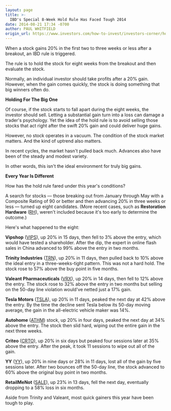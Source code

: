 ```yaml
---
layout: page
title: >-
  IBD's Special 8-Week Hold Rule Has Faced Tough 2014
date: 2014-08-21 17:34 -0700
author: PAUL WHITFIELD
origin_url: https://www.investors.com/how-to-invest/investors-corner/how-long-should-i-hold-a-stock/
---
```


When a stock gains 20% in the first two to three weeks or less after a breakout, an IBD rule is triggered.

The rule is to hold the stock for eight weeks from the breakout and then evaluate the stock.

Normally, an individual investor should take profits after a 20% gain. However, when the gain comes quickly, the stock is doing something that big winners often do.

**Holding For The Big One**

Of course, if the stock starts to fall apart during the eight weeks, the investor should sell. Letting a substantial gain turn into a loss can damage a trader's psychology. Yet the idea of the hold rule is to avoid selling those stocks that act right after the swift 20% gain and could deliver huge gains.

However, no stock operates in a vacuum. The condition of the stock market matters. And the kind of uptrend also matters.

In recent cycles, the market hasn't pulled back much. Advances also have been of the steady and modest variety.

In other words, this isn't the ideal environment for truly big gains.

**Every Year Is Different**

How has the hold rule fared under this year's conditions?

A search for stocks — those breaking out from January through May with a Composite Rating of 90 or better and then advancing 20% in three weeks or less — turned up eight candidates. (More recent cases, such as **Restoration Hardware** ([RH](https://research.investors.com/quote.aspx?symbol=RH)), weren't included because it's too early to determine the outcome.)

Here's what happened to the eight:

**Vipshop** ([VIPS](https://research.investors.com/quote.aspx?symbol=VIPS)), up 20% in 15 days, then fell to 3% above the entry, which would have tested a shareholder. After the dip, the expert in online flash sales in China advanced to 99% above the entry in two months.

**Trinity Industries** ([TRN](https://research.investors.com/quote.aspx?symbol=TRN)), up 20% in 11 days, then pulled back to 10% above the ideal entry in a three-weeks-tight pattern. This was not a hard hold. The stock rose to 57% above the buy point in five months.

**Valeant Pharmaceuticals** ([VRX](https://research.investors.com/quote.aspx?symbol=VRX)), up 20% in 14 days, then fell to 12% above the entry. The stock rose to 32% above the entry in two months but selling on the 50-day line violation would've netted just a 17% gain.

**Tesla Motors** ([TSLA](https://research.investors.com/quote.aspx?symbol=TSLA)), up 20% in 11 days, peaked the next day at 42% above the entry. By the time the decline sent Tesla below its 50-day moving average, the gain in the all-electric vehicle maker was 14%.

**Autohome** ([ATHM](https://research.investors.com/quote.aspx?symbol=ATHM)) stock, up 20% in four days, peaked the next day at 34% above the entry. The stock then slid hard, wiping out the entire gain in the next three weeks.

**Criteo** ([CRTO](https://research.investors.com/quote.aspx?symbol=CRTO)), up 20% in six days but peaked four sessions later at 35% above the entry. After the peak, it took 11 sessions to wipe out all of the gain.

**YY** ([YY](https://research.investors.com/quote.aspx?symbol=YY)), up 20% in nine days or 28% in 11 days, lost all of the gain by five sessions later. After two bounces off the 50-day line, the stock advanced to 60% above the original buy point in two months.

**RetailMeNot** ([SALE](https://research.investors.com/quote.aspx?symbol=SALE)), up 23% in 13 days, fell the next day, eventually dropping to a 58% loss in six months.

Aside from Trinity and Valeant, most quick gainers this year have been tough to play.
